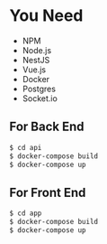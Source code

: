 # You Need 
- NPM
- Node.js
- NestJS
- Vue.js
- Docker
- Postgres
- Socket.io


## For Back End
```bash
$ cd api  
$ docker-compose build  
$ docker-compose up
````

## For Front End
```bash
$ cd app
$ docker-compose build
$ docker-compose up
```
